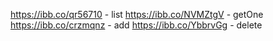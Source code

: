https://ibb.co/qr56710 - list
https://ibb.co/NVMZtgV - getOne
https://ibb.co/crzmqnz - add
https://ibb.co/YbbrvGg - delete
